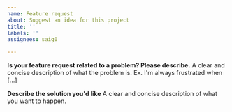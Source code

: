 ```yaml
---
name: Feature request
about: Suggest an idea for this project
title: ''
labels: ''
assignees: saig0

---
```


**Is your feature request related to a problem? Please describe.**
A clear and concise description of what the problem is. Ex. I'm always frustrated when [...]

**Describe the solution you'd like**
A clear and concise description of what you want to happen.
